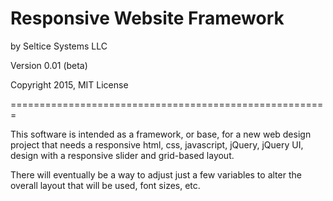 # Responsive Website Framework
by Seltice Systems LLC

Version 0.01 (beta)

Copyright 2015, MIT License

=======================================================

This software is intended as a framework, or base, for a new web design
project that needs a responsive html, css, javascript, jQuery, jQuery UI,
design with a responsive slider and grid-based layout.

There will eventually be a way to adjust just a few variables to alter
the overall layout that will be used, font sizes, etc.
